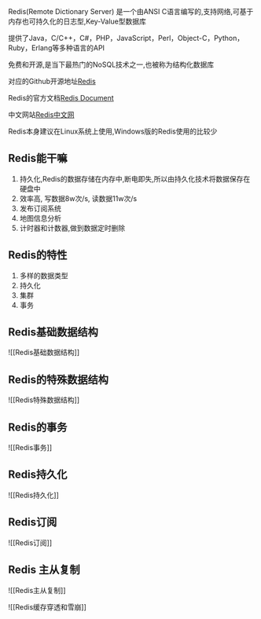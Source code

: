 Redis(Remote Dictionary Server) 是一个由ANSI C语言编写的,支持网络,可基于内存也可持久化的日志型,Key-Value型数据库

提供了Java，C/C++，C#，PHP，JavaScript，Perl，Object-C，Python，Ruby，Erlang等多种语言的API

免费和开源,是当下最热门的NoSQL技术之一,也被称为结构化数据库

对应的Github开源地址[Redis](https://github.com/redis/redis)

Redis的官方文档[Redis Document](https://redis.io/docs/latest/)

中文网站[Redis中文网](https://www.redis.net.cn/)

Redis本身建议在Linux系统上使用,Windows版的Redis使用的比较少

## Redis能干嘛

1. 持久化,Redis的数据存储在内存中,断电即失,所以由持久化技术将数据保存在硬盘中
2. 效率高,  写数据8w次/s, 读数据11w次/s
3. 发布订阅系统
4. 地图信息分析
5. 计时器和计数器,做到数据定时删除

## Redis的特性

1. 多样的数据类型
2. 持久化
3. 集群
4. 事务

## Redis基础数据结构

![[Redis基础数据结构]]

## Redis的特殊数据结构

![[Redis特殊数据结构]]

## Redis的事务

![[Redis事务]]

## Redis持久化

![[Redis持久化]]

## Redis订阅

![[Redis订阅]]

## Redis 主从复制

![[Redis主从复制]]

![[Redis缓存穿透和雪崩]]

